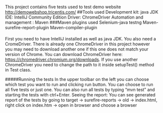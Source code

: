 #
This project contains five tests used to test demo website http://demowebshop.tricentis.com/
##Tools used
Development kit: java JDK
IDE: IntelliJ Community Edition
Driver: ChromeDriver
Automation and management : Maven
###Maven plugins used
Selenium-java
testng
Maven-surefire-report-plugin
Maven-compiler-plugin
####
First you need to have IntelliJ installed as well as java JDK. You also need a CromeDriver. There is already one ChromeDriver in this project however you may need to download another one if this one does not match your version of Chrome. 
You can download ChromeDriver here: https://chromedriver.chromium.org/downloads.
If you use another ChromeDriver you need to change the path to it inside setupTest() method in Test class.

#####Running the tests
In the upper toolbar on the left you can choose which test you want to run and clicking run button. You can choose to run all five tests or just one.
You can also run all tests by typing “mvn test” and starting the tests with ctrl+Enter.
Seeing the report:
You can see generated report of the tests by going to target -> surefire-reports -> old -> index.html, right click on index.htm -> open in browser and choose a browser
